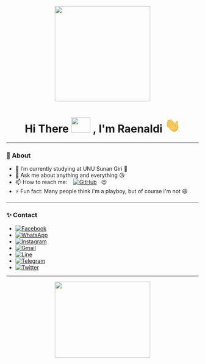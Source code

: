 <p align="Center" ><img src="https://media.giphy.com/media/Ah9vTPGM6xLveTK2Pk/giphy.gif" height="250px" width ="250px"></p>
<h1 align="Center">  Hi There <img src="https://media.giphy.com/media/mFxZ4PYNKJaxxdV1SM/giphy.gif" height="40px" width="50px"> , I'm Raenaldi <img src="https://raw.githubusercontent.com/ABSphreak/ABSphreak/master/gifs/Hi.gif" width="40px" /> </h1>

---------------------------------------------------------------------------------------------------------------------------------------------------------------------------------

### :boy: About
- 🔭 I’m currently studying at UNU Sunan Giri :school:
- 💬 Ask me about anything and everything :kissing_heart:
- 📫 How to reach me: &nbsp;&nbsp; [![GitHub](https://img.shields.io/badge/--181717?logo=github&logoColor=ffffff)](https://s.id/avidriss) &nbsp; :wink:
- ⚡ Fun fact: Many people think i'm a playboy, but of course i'm not :satisfied:

---------------------------------------------------------------------------------------------------------------------------------------------------------------------------------

### ✨ Contact

- [![Facebook](https://img.shields.io/badge/Facebook-%231877F2.svg?style=for-the-badge&logo=Facebook&logoColor=white)](https://www.facebook.com/avidriss)
- [![WhatsApp](https://img.shields.io/badge/WhatsApp-25D366?style=for-the-badge&logo=whatsapp&logoColor=white)](https://wa.me/+6288226243712)
- [![Instagram](https://img.shields.io/badge/Instagram-%23E4405F.svg?style=for-the-badge&logo=Instagram&logoColor=white)](https://www.instagram.com/avidriss)
- [![Gmail](https://img.shields.io/badge/Gmail-D14836?style=for-the-badge&logo=gmail&logoColor=white)](mailto:putraavid2002@gmail.com)
- [![Line](https://img.shields.io/badge/Line-00C300?style=for-the-badge&logo=line&logoColor=white)](https://line.me/ti/p/KCp7epSvW7)
- [![Telegram](https://img.shields.io/badge/Telegram-2CA5E0?style=for-the-badge&logo=telegram&logoColor=white)](https://t.me/avidriss)
- [![Twitter](https://img.shields.io/badge/Twitter-%231DA1F2.svg?style=for-the-badge&logo=Twitter&logoColor=white)](https://www.twitter.com/@avidriss)

---------------------------------------------------------------------------------------------------------------------------------------------------------------------------------

<p align="Center" ><img src="https://media.giphy.com/media/vmGjjH1XOjViEfbBfZ/giphy.gif" height="200px" width ="250px"></p>
